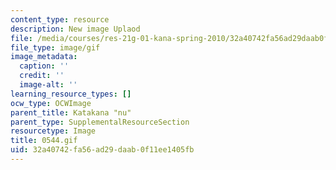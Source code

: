 ```yaml
---
content_type: resource
description: New image Uplaod
file: /media/courses/res-21g-01-kana-spring-2010/32a40742fa56ad29daab0f11ee1405fb_0544.gif
file_type: image/gif
image_metadata:
  caption: ''
  credit: ''
  image-alt: ''
learning_resource_types: []
ocw_type: OCWImage
parent_title: Katakana "nu"
parent_type: SupplementalResourceSection
resourcetype: Image
title: 0544.gif
uid: 32a40742-fa56-ad29-daab-0f11ee1405fb
---
```

